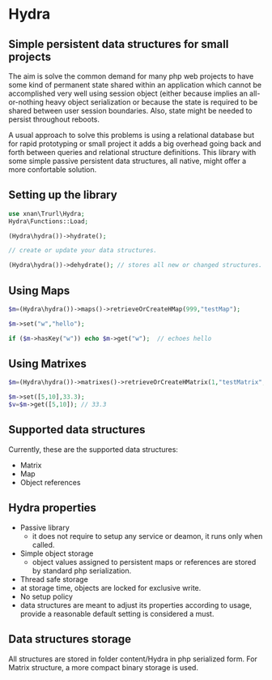 # Hydra
## Simple persistent data structures for small projects

The aim is solve the common demand for many php web projects to have some kind of
permanent state shared within an application which cannot be accomplished
very well using session object (either because implies an all-or-nothing heavy object
serialization or because the state is required to be shared between user session boundaries. 
Also, state might be needed to persist throughout reboots.

A usual approach to solve this problems is using a relational database but for rapid prototyping
or small project it adds a big overhead going back and forth between queries and relational structure
definitions. This library with some simple passive persistent data structures, all native, 
might offer a more confortable solution.

##  Setting up the library
```php
use xnan\Trurl\Hydra;
Hydra\Functions::Load;

(Hydra\hydra())->hydrate();

// create or update your data structures.

(Hydra\hydra())->dehydrate(); // stores all new or changed structures.

```

## Using Maps
```php
$m=(Hydra\hydra())->maps()->retrieveOrCreateHMap(999,"testMap");

$m->set("w","hello");

if ($m->hasKey("w")) echo $m->get("w");  // echoes hello
```


## Using Matrixes
```php
$m=(Hydra\hydra())->matrixes()->retrieveOrCreateHMatrix(1,"testMatrix",[10,20]);		

$m->set([5,10],33.3);
$v=$m->get([5,10]); // 33.3
```

## Supported data structures

Currently,  these are the supported data structures:
- Matrix
- Map
- Object references

## Hydra properties
- Passive library
  - it does not require to setup any service or deamon, it runs only when called.
- Simple object storage 
  - object values assigned to persistent maps or references are stored by standard php serialization.
 - Thread safe storage
  - at storage time, objects are locked for exclusive write.
 - No setup policy
  - data structures are meant to adjust its properties according to usage, provide a reasonable default
  setting is considered a must.
  
## Data structures storage

All structures are stored in folder content/Hydra in php serialized form. 
For Matrix structure, a more compact binary storage is used.

